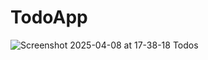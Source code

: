 # TodoApp

![Screenshot 2025-04-08 at 17-38-18 Todos](https://github.com/user-attachments/assets/1db3d9c0-a922-4de4-922c-18ce2f27474e)
